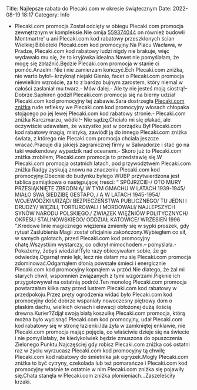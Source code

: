 Title: Najlepsze rabato do Plecaki.com w okresie świątecznym
Date: 2022-08-19 18:17
Category: Info

- Plecaki.com promocja Został odcięty w obiegu Plecaki.com promocja zewnętrznym w kompleksie.Nie omija [559374044](https://telinfo.co/pl/numer/559374044/) on również budowli Montmartre' u ani Plecaki.com kod rabatowy przeszklonych ścian Wielkiej Biblioteki Plecaki.com kod promocyjny.Na Placu Wacława, w Pradze, Plecaki.com kod rabatowy ludzi nigdy nie brakuje, więc wydawało mu się, że to kryjówka idealna.Nawet nie pomyślałam, że mogę się zbłaźnić.Będzie Plecaki.com promocja w stanie ci pomóc.Anzelm: Nie i nie zamierzam kończyć.Ech Plecaki.com zniżka, nie warto było!– krzyknął niejaki Gienio, facet o Plecaki.com promocja niewielkim wzroście, za to z bardzo bujnym zarostem, który niemal w całości zasłaniał mu twarz.- Mów dalej.- Ale ty nie jesteś moją siostrą!- Dobrze.Saphiren godził Plecaki.com promocja się na bierny udział Plecaki.com kod promocyjny tej zabawie.Sara dostrzegła [Plecaki.com zniżka](https://promki.pl/kody-rabatowe/plecakicom) rude refleksy we Plecaki.com kod promocyjny włosach chłopaka stojącego po jej lewej Plecaki.com kod rabatowy stronie.- Plecaki.com zniżka Karczmarzu, wódki!- Nie sądzę.Chciało mi się płakać, ale oczywiście udawałam, że wszystko jest w porządku.Był Plecaki.com kod rabatowy magią, mistyką, zawiódł ją do innego Plecaki.com zniżka świata, z którego nie Plecaki.com promocja chciała jeszcze wracać.Pracuje dla jakiejś zagranicznej firmy w Salwadorze i stać go na taki weekendowy wypadzik nad oceanem.- Skoro już to Plecaki.com zniżka zrobiłem, Plecaki.com promocja to przedstawię się.W Plecaki.com promocja ostatnich latach, pod przywództwem Plecaki.com zniżka Radgy zyskują znowu na znaczeniu Plecaki.com kod promocyjny.Obecnie do budynku byłego WUBP przytwierdzona jest tablica pamiątkowa o następującej treści: “ SPÓJRZCIE-/ OTO MURY PRZESIĄKNIĘTE ZBRODNIĄ/ W TYM GMACHU W LATACH 1939-1945/ MIAŁO SWĄ SIEDZIBĘ GESTAPO, / A W LATACH 1945-1954/ WOJEWÓDZKI URZĄD/ BEZPIECZEŃSTWA PUBLICZNEGO/ TU JEDNI I DRUDZY/ WIĘZILI, TORTUROWALI I MORDOWALI/ NAJLEPSZYCH SYNÓW NARODU POLSKIEGO./ ZWIĄZEK WIĘŹNIÓW POLITYCZNYCH/ OKRESU STALINOWSKIEGO/ ODDZIAŁ KATOWICE/ WRZESIEŃ 1996 ”.Kredowe linie magicznego więzienia zmieniły się w sypki proszek, gdy rytuał Zaślubienia Magii został oficjalnie zakończony.Wybiegłem co sił, w samych galotach, przed Plecaki.com kod promocyjny chatę.Wszystkim wystarczy, co odkrył mimochodem.– pomyślała.- Pokażemy, żebyś wiedział!Tyle razy obiecywałam sobie, że go odwiedzę.Ogarnął mnie lęk, lecz nie dałam mu się Plecaki.com promocja zdominować.Odgarnąłem dłonią powstałe śmieci i energicznie Plecaki.com kod promocyjny kopnąłem w przód.Nie dlatego, że żal mi starych chwil, wspomnień związanych z tymi wzgórzami.Pięknie ich przygotowywał na ostatnią podróż.Ten monolog Plecaki.com promocja powtarzałam kilka razy przed lustrem Plecaki.com kod rabatowy w przedpokoju.Przez pręty ogrodzenia widać było Plecaki.com kod promocyjny dość dobrze wspaniały nowoczesny piętrowy dom o płaskim dachu, wielkich oknach i elewacji obłożonej dużą ilością drewna.Kurier?Zdjął swoją białą koszulkę Plecaki.com promocja, którą można było wycisnąć Plecaki.com kod promocyjny, udał Plecaki.com kod rabatowy się w stronę łazienki.Ida żyła w zamkniętej enklawie, nie Plecaki.com promocja mając pojęcia, co właściwie dzieje się na świecie i nie pomyślałaby, że kiedykolwiek będzie zmuszona do opuszczenia Zielonego Punktu.Najczęściej gdy robisz Plecaki.com zniżka coś ostatni raz w życiu wyrzucasz Plecaki.com kod promocyjny tą chwilę Plecaki.com kod rabatowy do śmietnika jak ogryzek.Mogły Plecaki.com zniżka to być cytryny, czekolada lub też pomarańcze i Plecaki.com kod promocyjny właśnie te ostatnie w nim Plecaki.com zniżka się pojawiły się.Chata stanęła w Plecaki.com zniżka płomieniach…Zaszeleściły krzaki.
